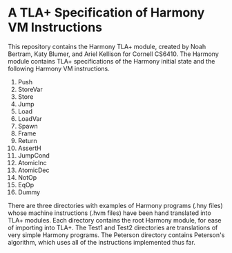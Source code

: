 # A TLA+ Specification of Harmony VM Instructions 

This repository contains the Harmony TLA+ module, created by Noah Bertram, Katy Blumer, and Ariel Kellison for Cornell CS6410. The Harmony module contains TLA+ specifications of the Harmony initial state and the following Harmony VM instructions.

1. Push
2. StoreVar
3. Store
4. Jump
5. Load
6. LoadVar
7. Spawn
8. Frame
9. Return
10. AssertH
11. JumpCond
12. AtomicInc
13. AtomicDec
14. NotOp
15. EqOp
16. Dummy

There are three directories with examples of Harmony programs (.hny files) whose machine instructions (.hvm files) have been hand translated into TLA+ modules. Each directory contains the root Harmony module, for ease of importing into TLA+.  The Test1 and Test2 directories are translations of very simple Harmony programs. The Peterson directory contains Peterson's algorithm, which uses all of the instructions implemented thus far. 
